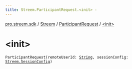 ```yaml
---
title: Streem.ParticipantRequest.<init> - 
---
```


[pro.streem.sdk](../../index.html) / [Streem](../index.html) / [ParticipantRequest](index.html) / [&lt;init&gt;](./-init-.html)

# &lt;init&gt;

`ParticipantRequest(remoteUserId: `[`String`](https://kotlinlang.org/api/latest/jvm/stdlib/kotlin/-string/index.html)`, sessionConfig: `[`Streem.SessionConfig`](../-session-config/index.html)`)`
